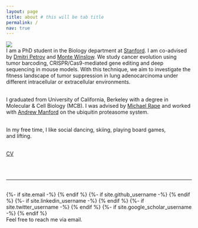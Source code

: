 ```yaml
---
layout: page
title: about # this will be tab title
permalink: /
nav: true
---
```


<img class="col one right" src="{{ site.baseurl }}/assets/img/prof_pic.jpg">

<br/>
I am a PhD student in the Biology department at <a href="https://profiles.stanford.edu/karen-shih" target="blank">Stanford</a>. I am co-advised by <a href="https://petrovlab-stanford.squarespace.com" target="blank">Dmitri Petrov</a> and <a href="https://med.stanford.edu/winslowlab.html" target="blank">Monte Winslow</a>. We study cancer evolution using tumor barcoding, CRISPR/Cas9-mediated gene editing and deep sequencing in mouse models. With this technique, we aim to investigate the fitness landscape of tumor suppression in lung adenocarcinoma under different intracellular or extracellular environments. <br><br>

I graduated from University of California, Berkeley with a degree in Molecular & Cell Biology (MCB). I was advised by <a href="https://ubiquitin.berkeley.edu" target="blank">Michael Rape</a> and worked with <a href="https://www.linkedin.com/in/andrew-manford-94b289a2/" target="blank">Andrew Manford</a> on the ubiquitin proteasome system. <br><br>

In my free time, I like social dancing, skiing, playing board games,<br>and lifting. <br><br>

<a href="{{ site.baseurl }}/assets/cv.pdf" target="_blank">CV</a>

<!-- Write your biography here. Tell the world about yourself. Link to your favorite <a href="http://reddit.com" target="blank">subreddit</a>. You can put a picture in, too. The code is already in, just name your picture "prof_pic.jpg" and put it in the img folder. 

Link to your social media connections, too. This theme is set up to use <a href="http://fortawesome.github.io/Font-Awesome/" target="blank">Font Awesome icons</a>, like the ones below. Add your facebook, twitter, linkedin, or just disable all of them.  -->


<br/>
<br/>
<hr/>
<br/>
<div class="contacticon center">
    {%- if site.email -%}
	<a href="mailto:{{ site.email }}"><i class="fa fa-envelope-square"></i></a>
    {% endif %}
    {%- if site.github_username -%}
	<a href="https://github.com/{{ site.github_username }}" target="_blank"><i class="fa-brands fa-square-github"></i></a>
    {% endif %}
    {%- if site.linkedin_username -%}
	<a href="https://www.linkedin.com/in/{{ site.linkedin_username }}" target="_blank"><i class="fa-brands fa-linkedin"></i></a>
    {% endif %}
    {%- if site.twitter_username -%}
	<a href="https://twitter.com/{{ site.twitter_username }}" target="_blank"><i class="fa-brands fa-square-x-twitter"></i></a>
    {% endif %}
    {%- if site.google_scholar_username -%}
    <a href="https://scholar.google.com/{{ site.google_scholar_username }}" target="_blank"><i class="fa-brands fa-google"></i></a>
    {% endif %}
</div>

<div class="col three caption">
	Feel free to reach me via email.
</div>
